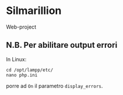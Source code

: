 # Silmarillion
Web-project

## N.B. Per abilitare output errori
In Linux:
```
cd /opt/lampp/etc/
nano php.ini
```
porre ad `On` il parametro `display_errors`.
